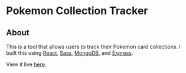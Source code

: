 # Pokemon Collection Tracker
## About
This is a tool that allows users to track their Pokemon card collections. I built this using [React](https://reactjs.org/), [Sass](https://sass-lang.com/), [MongoDB](https://www.mongodb.com/), and [Express](https://expressjs.com/).

View it live [here](https://pokemon-collection-tracker.herokuapp.com/).